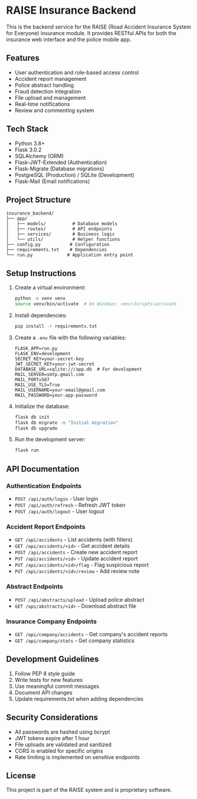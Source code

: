 # RAISE Insurance Backend

This is the backend service for the RAISE (Road Accident Insurance System for Everyone) insurance module. It provides RESTful APIs for both the insurance web interface and the police mobile app.

## Features

- User authentication and role-based access control
- Accident report management
- Police abstract handling
- Fraud detection integration
- File upload and management
- Real-time notifications
- Review and commenting system

## Tech Stack

- Python 3.8+
- Flask 3.0.2
- SQLAlchemy (ORM)
- Flask-JWT-Extended (Authentication)
- Flask-Migrate (Database migrations)
- PostgreSQL (Production) / SQLite (Development)
- Flask-Mail (Email notifications)

## Project Structure

```
insurance_backend/
├── app/
│   ├── models/          # Database models
│   ├── routes/          # API endpoints
│   ├── services/        # Business logic
│   └── utils/           # Helper functions
├── config.py           # Configuration
├── requirements.txt    # Dependencies
└── run.py             # Application entry point
```

## Setup Instructions

1. Create a virtual environment:
   ```bash
   python -m venv venv
   source venv/bin/activate  # On Windows: venv\Scripts\activate
   ```

2. Install dependencies:
   ```bash
   pip install -r requirements.txt
   ```

3. Create a `.env` file with the following variables:
   ```
   FLASK_APP=run.py
   FLASK_ENV=development
   SECRET_KEY=your-secret-key
   JWT_SECRET_KEY=your-jwt-secret
   DATABASE_URL=sqlite:///app.db  # For development
   MAIL_SERVER=smtp.gmail.com
   MAIL_PORT=587
   MAIL_USE_TLS=True
   MAIL_USERNAME=your-email@gmail.com
   MAIL_PASSWORD=your-app-password
   ```

4. Initialize the database:
   ```bash
   flask db init
   flask db migrate -m "Initial migration"
   flask db upgrade
   ```

5. Run the development server:
   ```bash
   flask run
   ```

## API Documentation

### Authentication Endpoints

- `POST /api/auth/login` - User login
- `POST /api/auth/refresh` - Refresh JWT token
- `POST /api/auth/logout` - User logout

### Accident Report Endpoints

- `GET /api/accidents` - List accidents (with filters)
- `GET /api/accidents/<id>` - Get accident details
- `POST /api/accidents` - Create new accident report
- `PUT /api/accidents/<id>` - Update accident report
- `PUT /api/accidents/<id>/flag` - Flag suspicious report
- `PUT /api/accidents/<id>/review` - Add review note

### Abstract Endpoints

- `POST /api/abstracts/upload` - Upload police abstract
- `GET /api/abstracts/<id>` - Download abstract file

### Insurance Company Endpoints

- `GET /api/company/accidents` - Get company's accident reports
- `GET /api/company/stats` - Get company statistics

## Development Guidelines

1. Follow PEP 8 style guide
2. Write tests for new features
3. Use meaningful commit messages
4. Document API changes
5. Update requirements.txt when adding dependencies

## Security Considerations

- All passwords are hashed using bcrypt
- JWT tokens expire after 1 hour
- File uploads are validated and sanitized
- CORS is enabled for specific origins
- Rate limiting is implemented on sensitive endpoints

## License

This project is part of the RAISE system and is proprietary software. 